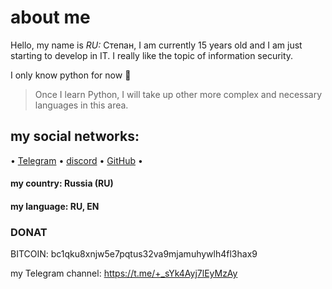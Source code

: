 # **about me**

Hello, my name is _RU:_ Степан, I am currently 15 years old and I am just starting to develop in IT. I really like the topic of information security. 

I only know python for now 🥲
> Once I learn Python, I will take up other more complex and necessary languages in this area.
## my social networks:

• [Telegram](https://t.me/have_rely_on_me)
• [discord](https://discord.com/invite/gCARbKZz)
• [GitHub](https://GitHub.com/haverelyonme)
•

#### my country: Russia (RU)
#### my language: RU, EN

### DONAT

BITCOIN: bc1qku8xnjw5e7pqtus32va9mjamuhywlh4fl3hax9


my Telegram channel: https://t.me/+_sYk4Ayj7lEyMzAy






